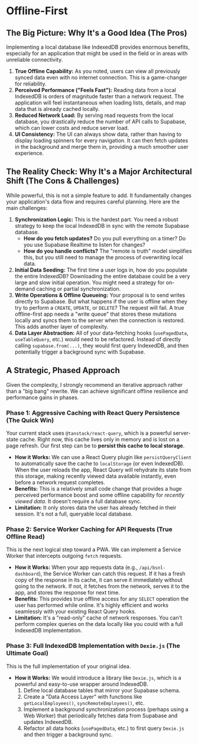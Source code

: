 # Offline-First

## The Big Picture: Why It's a Good Idea (The Pros)

Implementing a local database like IndexedDB provides enormous benefits, especially for an application that might be used in the field or in areas with unreliable connectivity.

1. **True Offline Capability:** As you noted, users can view all previously synced data even with no internet connection. This is a game-changer for reliability.
2. **Perceived Performance ("Feels Fast"):** Reading data from a local IndexedDB is orders of magnitude faster than a network request. The application will feel instantaneous when loading lists, details, and map data that is already cached locally.
3. **Reduced Network Load:** By serving read requests from the local database, you drastically reduce the number of API calls to Supabase, which can lower costs and reduce server load.
4. **UI Consistency:** The UI can always show data, rather than having to display loading spinners for every navigation. It can then fetch updates in the background and merge them in, providing a much smoother user experience.

## The Reality Check: Why It's a Major Architectural Shift (The Cons & Challenges)

While powerful, this is not a simple feature to add. It fundamentally changes your application's data flow and requires careful planning. Here are the main challenges:

1. **Synchronization Logic:** This is the hardest part. You need a robust strategy to keep the local IndexedDB in sync with the remote Supabase database.
    * **How do you fetch updates?** Do you pull everything on a timer? Do you use Supabase Realtime to listen for changes?
    * **How do you handle conflicts?** The "remote is truth" model simplifies this, but you still need to manage the process of overwriting local data.
2. **Initial Data Seeding:** The first time a user logs in, how do you populate the entire IndexedDB? Downloading the entire database could be a very large and slow initial operation. You might need a strategy for on-demand caching or partial synchronization.
3. **Write Operations & Offline Queueing:** Your proposal is to send writes directly to Supabase. But what happens if the user is offline when they try to perform a `CREATE`, `UPDATE`, or `DELETE`? The request will fail. A true offline-first app needs a "write queue" that stores these mutations locally and syncs them to the server when the connection is restored. This adds another layer of complexity.
4. **Data Layer Abstraction:** All of your data-fetching hooks (`usePagedData`, `useTableQuery`, etc.) would need to be refactored. Instead of directly calling `supabase.from(...)`, they would first query IndexedDB, and then potentially trigger a background sync with Supabase.

## A Strategic, Phased Approach

Given the complexity, I strongly recommend an iterative approach rather than a "big bang" rewrite. We can achieve significant offline resilience and performance gains in phases.

### Phase 1: Aggressive Caching with React Query Persistence (The Quick Win)

Your current stack uses `@tanstack/react-query`, which is a powerful server-state cache. Right now, this cache lives only in memory and is lost on a page refresh. Our first step can be to **persist this cache to local storage**.

* **How it Works:** We can use a React Query plugin like `persistQueryClient` to automatically save the cache to `localStorage` (or even IndexedDB). When the user reloads the app, React Query will rehydrate its state from this storage, making recently viewed data available instantly, even before a network request completes.
* **Benefits:** This is a relatively small code change that provides a huge perceived performance boost and some offline capability for *recently viewed data*. It doesn't require a full database sync.
* **Limitation:** It only stores data the user has already fetched in their session. It's not a full, queryable local database.

### Phase 2: Service Worker Caching for API Requests (True Offline Read)

This is the next logical step toward a PWA. We can implement a Service Worker that intercepts outgoing `fetch` requests.

* **How it Works:** When your app requests data (e.g., `/api/bsnl-dashboard`), the Service Worker can catch this request. If it has a fresh copy of the response in its cache, it can serve it immediately without going to the network. If not, it fetches from the network, serves it to the app, and stores the response for next time.
* **Benefits:** This provides true offline access for any `SELECT` operation the user has performed while online. It's highly efficient and works seamlessly with your existing React Query hooks.
* **Limitation:** It's a "read-only" cache of network responses. You can't perform complex queries on the data locally like you could with a full IndexedDB implementation.

### Phase 3: Full IndexedDB Implementation with `Dexie.js` (The Ultimate Goal)

This is the full implementation of your original idea.

* **How it Works:** We would introduce a library like `Dexie.js`, which is a powerful and easy-to-use wrapper around IndexedDB.
    1. Define local database tables that mirror your Supabase schema.
    2. Create a "Data Access Layer" with functions like `getLocalEmployees()`, `syncRemoteEmployees()`, etc.
    3. Implement a background synchronization process (perhaps using a Web Worker) that periodically fetches data from Supabase and updates IndexedDB.
    4. Refactor all data hooks (`usePagedData`, etc.) to first query `Dexie.js` and then trigger a background sync.
